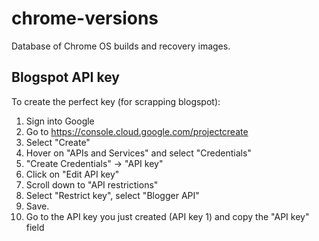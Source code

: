 # chrome-versions

Database of Chrome OS builds and recovery images.

## Blogspot API key

To create the perfect key (for scrapping blogspot):

1. Sign into Google
2. Go to https://console.cloud.google.com/projectcreate
3. Select "Create"
4. Hover on "APIs and Services" and select "Credentials"
5. "Create Credentials" -> "API key"
6. Click on "Edit API key"
7. Scroll down to "API restrictions"
8. Select "Restrict key", select "Blogger API"
9. Save.
10. Go to the API key you just created (API key 1) and copy the "API key" field
